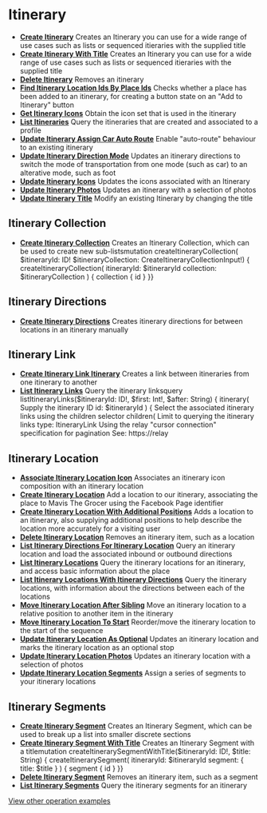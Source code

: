 [//]: # "Weight: 1"

# Itinerary

- **[Create Itinerary](/example-operations/itinerary/CreateItinerary.graphql)**
  Creates an Itinerary you can use for a wide range of use cases such as lists
  or sequenced itieraries with the supplied title
- **[Create Itinerary With Title](/example-operations/itinerary/CreateItineraryWithTitle.graphql)**
  Creates an Itinerary you can use for a wide range of use cases such as lists
  or sequenced itieraries with the supplied title
- **[Delete Itinerary](/example-operations/itinerary/DeleteItinerary.graphql)**
  Removes an itinerary
- **[Find Itinerary Location Ids By Place Ids](/example-operations/itinerary/FindItineraryLocationIdsByPlaceIds.graphql)**
  Checks whether a place has been added to an itinerary, for creating a button
  state on an "Add to Itinerary" button
- **[Get Itinerary Icons](/example-operations/itinerary/GetItineraryIcons.graphql)**
  Obtain the icon set that is used in the itinerary
- **[List Itineraries](/example-operations/itinerary/ListItineraries.graphql)**
  Query the itineraries that are created and associated to a profile
- **[Update Itinerary Assign Car Auto Route](/example-operations/itinerary/UpdateItineraryAssignCarAutoRoute.graphql)**
  Enable "auto-route" behaviour to an existing itinerary
- **[Update Itinerary Direction Mode](/example-operations/itinerary/UpdateItineraryDirectionMode.graphql)**
  Updates an itinerary directions to switch the mode of transportation from one
  mode (such as car) to an alterative mode, such as foot
- **[Update Itinerary Icons](/example-operations/itinerary/UpdateItineraryIcons.graphql)**
  Updates the icons associated with an Itinerary
- **[Update Itinerary Photos](/example-operations/itinerary/UpdateItineraryPhotos.graphql)**
  Updates an itinerary with a selection of photos
- **[Update Itinerary Title](/example-operations/itinerary/UpdateItineraryTitle.graphql)**
  Modify an existing Itinerary by changing the title

## Itinerary Collection

- **[Create Itinerary Collection](/example-operations/itinerary/collection/CreateItineraryCollection.graphql)**
  Creates an Itinerary Collection, which can be used to create new
  sub-listsmutation createItineraryCollection( $itineraryId: ID!
  $itineraryCollection: CreateItineraryCollectionInput!) {
  createItineraryCollection( itineraryId: $itineraryId collection:
  $itineraryCollection ) { collection { id } }}

## Itinerary Directions

- **[Create Itinerary Directions](/example-operations/itinerary/directions/CreateItineraryDirections.graphql)**
  Creates itinerary directions for between locations in an itinerary manually

## Itinerary Link

- **[Create Itinerary Link Itinerary](/example-operations/itinerary/link/CreateItineraryLinkItinerary.graphql)**
  Creates a link between itineraries from one itinerary to another
- **[List Itinerary Links](/example-operations/itinerary/link/ListItineraryLinks.graphql)**
  Query the itinerary linksquery listItineraryLinks($itineraryId: ID!, $first:
  Int!, $after: String) { itinerary( Supply the itinerary ID id: $itineraryId )
  { Select the associated itinerary links using the children selector children(
  Limit to querying the itinerary links type: ItineraryLink Using the relay
  "cursor connection" specification for pagination See: https://relay

## Itinerary Location

- **[Associate Itinerary Location Icon](/example-operations/itinerary/location/AssociateItineraryLocationIcon.graphql)**
  Associates an itinerary icon composition with an itinerary location
- **[Create Itinerary Location](/example-operations/itinerary/location/CreateItineraryLocation.graphql)**
  Add a location to our itinerary, associating the place to Mavis The Grocer
  using the Facebook Page identifier
- **[Create Itinerary Location With Additional Positions](/example-operations/itinerary/location/CreateItineraryLocationWithAdditionalPositions.graphql)**
  Adds a location to an itinerary, also supplying additional positions to help
  describe the location more accurately for a visiting user
- **[Delete Itinerary Location](/example-operations/itinerary/location/DeleteItineraryLocation.graphql)**
  Removes an itinerary item, such as a location
- **[List Itinerary Directions For Itinerary Location](/example-operations/itinerary/location/ListItineraryDirectionsForItineraryLocation.graphql)**
  Query an itinerary location and load the associated inbound or outbound
  directions
- **[List Itinerary Locations](/example-operations/itinerary/location/ListItineraryLocations.graphql)**
  Query the itinerary locations for an itinerary, and access basic information
  about the place
- **[List Itinerary Locations With Itinerary Directions](/example-operations/itinerary/location/ListItineraryLocationsWithItineraryDirections.graphql)**
  Query the itinerary locations, with information about the directions between
  each of the locations
- **[Move Itinerary Location After Sibling](/example-operations/itinerary/location/MoveItineraryLocationAfterSibling.graphql)**
  Move an itinerary location to a relative position to another item in the
  itinerary
- **[Move Itinerary Location To Start](/example-operations/itinerary/location/MoveItineraryLocationToStart.graphql)**
  Reorder/move the itinerary location to the start of the sequence
- **[Update Itinerary Location As Optional](/example-operations/itinerary/location/UpdateItineraryLocationAsOptional.graphql)**
  Updates an itinerary location and marks the itinerary location as an optional
  stop
- **[Update Itinerary Location Photos](/example-operations/itinerary/location/UpdateItineraryLocationPhotos.graphql)**
  Updates an itinerary location with a selection of photos
- **[Update Itinerary Location Segments](/example-operations/itinerary/location/UpdateItineraryLocationSegments.graphql)**
  Assign a series of segments to your itinerary locations

## Itinerary Segments

- **[Create Itinerary Segment](/example-operations/itinerary/segments/CreateItinerarySegment.graphql)**
  Creates an Itinerary Segment, which can be used to break up a list into
  smaller discrete sections
- **[Create Itinerary Segment With Title](/example-operations/itinerary/segments/CreateItinerarySegmentWithTitle.graphql)**
  Creates an Itinerary Segment with a titlemutation
  createItinerarySegmentWithTitle($itineraryId: ID!, $title: String) {
  createItinerarySegment( itineraryId: $itineraryId segment: { title: $title } )
  { segment { id } }}
- **[Delete Itinerary Segment](/example-operations/itinerary/segments/DeleteItinerarySegment.graphql)**
  Removes an itinerary item, such as a segment
- **[List Itinerary Segments](/example-operations/itinerary/segments/ListItinerarySegments.graphql)**
  Query the itinerary segments for an itinerary

[View other operation examples](/example-operations)
